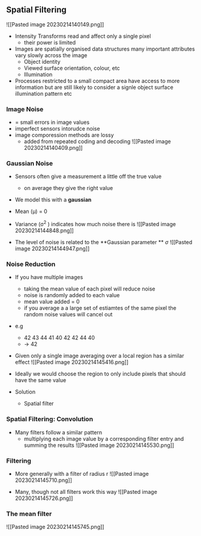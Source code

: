 
## Spatial Filtering 
![[Pasted image 20230214140149.png]]

- Intensity Transforms read and affect only a single pixel
	- their power is limited 
- Images are spatially organised data structures many important attributes vary slowly across the image 
	- Object identity 
	- Viewed surface orientation, colour, etc
	- Illumination
- Processes restricted to a small compact area have access to more information but are still likely to consider a signle object surface illumination pattern etc

### Image Noise

- = small errors in image values
- imperfect sensors intorudce noise
- image comporession methods are lossy
	- added from repeated coding and decoding 
![[Pasted image 20230214140409.png]]

### Gaussian Noise 
- Sensors often give a measurement a little off the true value
	- on average they give the right value
- We model this with a **gaussian**
- Mean (μ) = 0
- Variance (σ$^2$ ) indicates how much noise there is
![[Pasted image 20230214144848.png]]


- The level of noise is related to the **Gaussian parameter ** $\sigma$
![[Pasted image 20230214144947.png]]

### Noise Reduction 

- If you have multiple images
	- taking the mean value of each pixel will reduce noise
	- noise is randomly added to each value
	- mean value added = 0
	- if you average a a large set of estiamtes of the same pixel the random noise values will cancel out 
- e.g 
	- 42 43 44 41 40 42 42 44 40
	- -> 42 

- Given only a single image averaging over a local region has a similar effect
![[Pasted image 20230214145416.png]]

- Ideally we would choose the region to only include pixels that should have the same value 
- Solution 
	- Spatial filter 

### Spatial Filtering: Convolution 

- Many filters follow a similar pattern
	- multiplying each image value by a corresponding filter entry and summing the results 
![[Pasted image 20230214145530.png]]

### Filtering 

- More generally with a filter of radius r
![[Pasted image 20230214145710.png]]

- Many, though not all filters work this way 
![[Pasted image 20230214145726.png]]

### The mean filter
![[Pasted image 20230214145745.png]]

